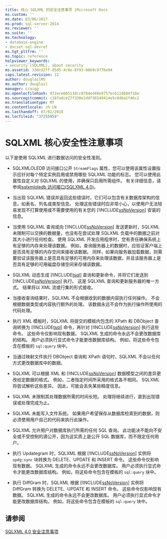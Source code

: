 ```yaml
---
title: 核心 SQLXML 的安全注意事项 |Microsoft Docs
ms.custom: ''
ms.date: 03/06/2017
ms.prod: sql-server-2014
ms.reviewer: ''
ms.suite: ''
ms.technology:
- database-engine
- docset-sql-devref
ms.tgt_pltfrm: ''
ms.topic: reference
helpviewer_keywords:
- security [SQLXML], about security
ms.assetid: 330cd2ff-d5d5-4c8e-8f93-0869c977be94
caps.latest.revision: 12
author: douglaslMS
ms.author: douglasl
manager: craigg
ms.openlocfilehash: 972ece66513dcc8784ed40e9757ec6114684f10e
ms.sourcegitcommit: c18fadce27f330e1d4f36549414e5c84ba2f46c2
ms.translationtype: MT
ms.contentlocale: zh-CN
ms.lasthandoff: 07/02/2018
ms.locfileid: "37255959"
---
```

# <a name="core-sqlxml-security-considerations"></a>SQLXML 核心安全性注意事项
  以下是使用 SQLXML 进行数据访问的安全性准则。  
  
-   SQLXMLOLEDB 访问接口公开 `StreamFlags` 属性，您可以使用该属性设置指示应针对每个特定实例启用或禁用哪些 SQLXML 功能的标志。 您可以使用此属性自定义对 SQLXML 的使用，并确保只启用所需组件。 有关详细信息，请参阅[sqlxmloledb 访问接口&#40;SQLXML 4.0&#41;](../../../database-engine/dev-guide/sqlxmloledb-provider-sqlxml-4-0.md)。  
  
-   当出现 SQLXML 错误并返回这些错误时，它们可以包含有关数据库架构的信息，如表名、列名或类型信息。 处理这些错误时应非常小心，以使用户无法轻易发现不打算使用或不需要使用的有关您的 [!INCLUDE[ssNoVersion](../../../includes/ssnoversion-md.md)] 安装的信息。  
  
-   当使用 SQLXML 查询或向 [!INCLUDE[ssNoVersion](../../../includes/ssnoversion-md.md)] 发送更新时，SQLXML 未限制可以交换的数据量，也没有在尝试处理 SQLXML 负载中的数据之前对其大小进行任何检查。 使用 SQLXML 开发应用程序时，您有责任确保系统上有足够的内存来处理该数据。 例如，查询服务器上的数据时，应验证客户端上是否具有足够的内存空间来接收该数据。 同样，如果向服务器加载数据，则需要验证该服务器上是否具有足够的可用内存来处理该数据，并且该服务器上是否具有足够的可用磁盘存储空间来存储该数据。  
  
-   SQLXML 动态生成 [!INCLUDE[tsql](../../../includes/tsql-md.md)] 查询和更新命令，并将它们发送到 [!INCLUDE[ssNoVersion](../../../includes/ssnoversion-md.md)] 执行。 这是 SQLXML 查询和更新服务器的唯一方式。 结果将以 XML 流或行集的形式接收。  
  
-   当接收查询结果时，SQLXML 不会根据收到的数据内容执行任何操作。 不会根据数据类型或内容执行额外的处理。 该数据永远不会作为执行操作所使用的代码处理。  
  
-   执行 XML 模板时，SQLXML 将提交的模板内包含的 XPath 和 DBObject 查询转换为 [!INCLUDE[tsql](../../../includes/tsql-md.md)] 命令，再针对 [!INCLUDE[ssNoVersion](../../../includes/ssnoversion-md.md)] 执行这些命令。 这些命令仅影响现有数据。 SQLXML 生成的命令永远不会更改数据库的结构。 用户必须执行显式命令才能更改数据库结构。 例如，将这些命令包含在模板的 `sql:query` 块中。  
  
-   当通过映射文件执行 DBObject 查询和 XPath 语句时，SQLXML 不会以任何方式更改数据库中的数据。  
  
-   SQLXML 可以根据 XML 和 [!INCLUDE[ssNoVersion](../../../includes/ssnoversion-md.md)] 数据模型之间的差异更改给定数据的格式。 例如，二者指定时间所采用的格式各不相同。 SQLXML 将尝试解析这些差异。 因此，可能会丢失某些精度信息。  
  
-   SQLXML 未限制其处理数据所需的时间长短。 处理将继续进行，直到出现错误或处理完成为止。  
  
-   SQLXML 未能写入文件系统。 如果用户希望保存从数据库检索到的数据，则必须使用用户自己的代码来执行此操作。  
  
-   SQLXML 允许用户对数据库执行所需的任何 SQL 查询。 此功能决不能向不安全或不受控制的源公开，因为这实质上是公开 SQL 数据库，而不限定任何用户。  
  
-   执行 Updategram 时，SQLXML 根据 [!INCLUDE[ssNoVersion](../../../includes/ssnoversion-md.md)] 实例将 `updg:sync` 块转换为 DELETE、UPDATE 和 INSERT 命令。 这些命令仅影响现有数据。 SQLXML 生成的命令永远不会更改数据库。 用户必须执行显式命令才能更改数据库结构。 例如，将这些命令包含在模板的 `sql:query` 块中。  
  
-   执行 DiffGram 时，SQLXML 根据 [!INCLUDE[ssNoVersion](../../../includes/ssnoversion-md.md)] 实例将 DiffGram 转换为 DELETE、UPDATE 和 INSERT 命令。 这些命令仅影响现有数据。 SQLXML 生成的命令永远不会更改数据库。 用户必须执行显式命令才能更改数据库结构。 例如，将这些命令包含在模板的 `sql:query` 块中。  
  
## <a name="see-also"></a>请参阅  
 [SQLXML 4.0 安全注意事项](sqlxml-4-0-security-considerations.md)  
  
  
